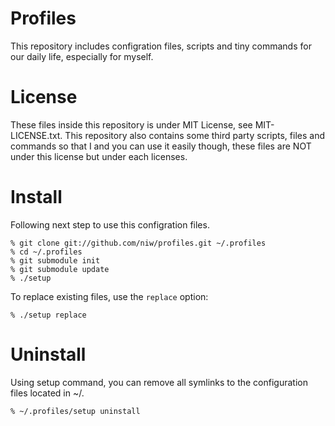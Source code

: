 Profiles
========

This repository includes configration files, scripts and tiny commands for our daily life, especially for myself.

License
=======

These files inside this repository is under MIT License, see MIT-LICENSE.txt.
This repository also contains some third party scripts, files and commands so that I and you can use it easily though, these files are NOT under this license but under each licenses.

Install
=======

Following next step to use this configration files.

    % git clone git://github.com/niw/profiles.git ~/.profiles
    % cd ~/.profiles
    % git submodule init
    % git submodule update
    % ./setup

To replace existing files, use the `replace` option:

    % ./setup replace

Uninstall
=========

Using setup command, you can remove all symlinks to the configuration files located in ~/.

    % ~/.profiles/setup uninstall
